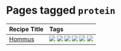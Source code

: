 # Pages tagged `protein`

|Recipe Title|Tags
|:---|:---|
|[Hommus](../recipes/hommus.md)|[![](https://img.shields.io/badge/tag-healthy-7ca620)](tags/healthy.md) [![](https://img.shields.io/badge/tag-messy-8ce6fc)](tags/messy.md) [![](https://img.shields.io/badge/tag-protein-b6c680)](tags/protein.md) [![](https://img.shields.io/badge/tag-tricky-b62aa6)](tags/tricky.md) [![](https://img.shields.io/badge/tag-vegan-6f4790)](tags/vegan.md) [![](https://img.shields.io/badge/tag-vegetarian-473080)](tags/vegetarian.md)|